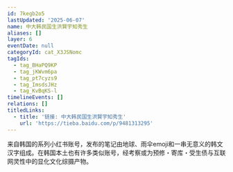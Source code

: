 ```yaml
---
id: 7kegb2o5
lastUpdated: '2025-06-07'
name: 中大韩民国生洪賢宇知秀生
aliases: []
layer: 6
eventDate: null
categoryId: cat_X3JSNomc
tagIds:
  - tag_BHaPQ9KP
  - tag_jKWvm6pa
  - tag_pt7cyzs9
  - tag_ImsdsJHz
  - tag_KvBqKS-l
timelineEvents: []
relations: []
titledLinks:
  - title: '链接: 中大韩民国生洪賢宇知秀生'
    url: 'https://tieba.baidu.com/p/9481313295'
---
```

来自韩国的系列小红书账号，发布的笔记由地球、雨伞emoji和一串无意义的韩文汉字组成。在韩国本土也有许多类似账号，经考察或为预修・寄库・受生债与互联网灵性中的显化文化综摄产物。
